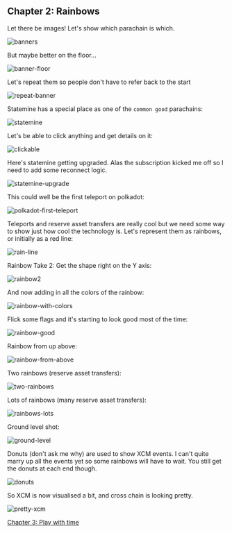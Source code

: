 ## Chapter 2: Rainbows

Let there be images! Let's show which parachain is which.

![banners](chapter2/Screenshot%20from%202022-05-01%2012-19-50.png)

But maybe better on the floor...

![banner-floor](chapter2/Screenshot%20from%202022-05-01%2021-15-10.png)

Let's repeat them so people don't have to refer back to the start

![repeat-banner](chapter2/Screenshot%20from%202022-05-01%2021-45-49.png)

Statemine has a special place as one of the `common good` parachains:

![statemine](chapter2/Screenshot%20from%202022-05-02%2010-09-05.png)

Let's be able to click anything and get details on it:

![clickable](chapter2/Screenshot%20from%202022-05-02%2013-26-09.png)

Here's statemine getting upgraded. Alas the subscription kicked me off so I need 
to add some reconnect logic.

![statemine-upgrade](chapter2/Screenshot%20from%202022-05-03%2010-10-55.png)

This could well be the first teleport on polkadot:

![polkadot-first-teleport](chapter2/Screenshot%20from%202022-05-04%2012-04-27.png)

Teleports and reserve asset transfers are really cool but we need some way to show just how cool the technology is. Let's represent them as rainbows, or initially as a red line: 

![rain-line](chapter2/Screenshot%20from%202022-05-08%2005-24-15.png)

Rainbow Take 2: Get the shape right on the Y axis:

![rainbow2](chapter2/Screenshot%20from%202022-05-08%2006-36-23.png)

And now adding in all the colors of the rainbow:

![rainbow-with-colors](chapter2/Screenshot%20from%202022-05-08%2007-37-32.png)

Flick some flags and it's starting to look good most of the time:

![rainbow-good](chapter2/Screenshot%20from%202022-05-08%2007-47-48.png)

Rainbow from up above:

![rainbow-from-above](chapter2/Screenshot%20from%202022-05-08%2007-53-39.png)

Two rainbows (reserve asset transfers):

![two-rainbows](chapter2/Screenshot%20from%202022-05-08%2007-59-51.png)

Lots of rainbows (many reserve asset transfers):

![rainbows-lots](chapter2/Screenshot%20from%202022-05-08%2008-18-34.png)

Ground level shot:

![ground-level](chapter2/Screenshot%20from%202022-05-08%2010-03-11.png)

Donuts (don't ask me why) are used to show XCM events. I can't quite marry up all the events yet so some rainbows will have to wait. You still get the donuts at each end though.

![donuts](chapter2/Screenshot%20from%202022-05-12%2010-16-27.png)

So XCM is now visualised a bit, and cross chain is looking pretty.

![pretty-xcm](chapter2/Screenshot%20from%202022-05-16%2006-31-02.png)

[Chapter 3: Play with time](chapter3.md)